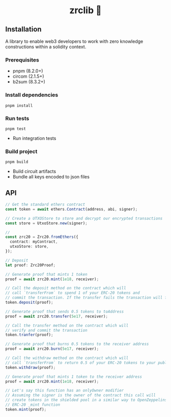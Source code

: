 <p align="center"><h1 align="center">zrclib 🔮</h1></p>

## Installation

A library to enable web3 developers to work with zero knowledge constructions within a solidity context.

### Prerequisites

- pnpm (8.2.0+)
- circom (2.1.5+)
- b2sum (8.3.2+)

### Install dependencies

```
pnpm install
```

### Run tests

```
pnpm test
```

- Run integration tests

### Build project

```
pnpm build
```

- Build circuit artifacts
- Bundle all keys encoded to json files

## API

```ts
// Get the standard ethers contract
const token = await ethers.Contract(address, abi, signer);

// Create a UTXOStore to store and decrypt our encrypted transactions
const store = UtxoStore.new(signer);

//
const zrc20 = Zrc20.fromEthers({
  contract: myContract,
  utxoStore: store,
});

// Deposit
let proof: Zrc20Proof;

// Generate proof that mints 1 token
proof = await zrc20.mint(1e18, receiver);

// Call the deposit method on the contract which will
// call `transferFrom` to spend 1 of your ERC-20 tokens and
// commit the transaction. If the transfer fails the transaction will fail
token.deposit(proof);

// Generate proof that sends 0.5 tokens to toAddress
proof = await zrc20.transfer(5e17, receiver);

// Call the transfer method on the contract which will
// verify and commit the transaction
token.tranfer(proof);

// Generate proof that burns 0.5 tokens to the receiver address
proof = await zrc20.burn(5e17, receiver);

// Call the withdraw method on the contract which will
// call `transferFrom` to return 0.5 of your ERC-20 tokens to your public account
token.withdraw(proof);

// Generate proof that mints 1 token to the receiver address
proof = await zrc20.mint(1e18, receiver);

// Let's say this function has an onlyOwner modifier
// Assuming the signer is the owner of the contract this call will
// create tokens in the shielded pool in a similar way to OpenZeppelins
// ERC-20 _mint function
token.mint(proof);
```
